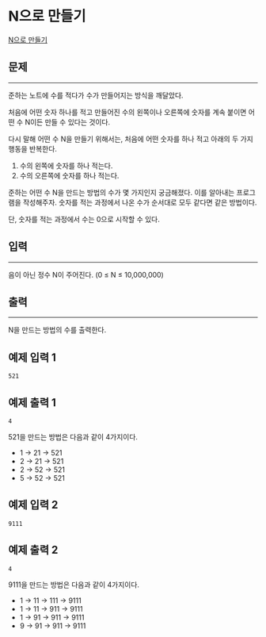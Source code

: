 # N으로 만들기

[N으로 만들기](https://www.acmicpc.net/problem/17255)

## 문제
---
준하는 노트에 수를 적다가 수가 만들어지는 방식을 깨달았다.

처음에 어떤 숫자 하나를 적고 만들어진 수의 왼쪽이나 오른쪽에 숫자를 계속 붙이면 어떤 수 N이든 만들 수 있다는 것이다.

다시 말해 어떤 수 N을 만들기 위해서는, 처음에 어떤 숫자를 하나 적고 아래의 두 가지 행동을 반복한다.

1. 수의 왼쪽에 숫자를 하나 적는다.
2. 수의 오른쪽에 숫자를 하나 적는다.

준하는 어떤 수 N을 만드는 방법의 수가 몇 가지인지 궁금해졌다. 이를 알아내는 프로그램을 작성해주자. 숫자를 적는 과정에서 나온 수가 순서대로 모두 같다면 같은 방법이다.

단, 숫자를 적는 과정에서 수는 0으로 시작할 수 있다.

## 입력
---
음이 아닌 정수 N이 주어진다. (0 ≤ N ≤ 10,000,000)

## 출력
---
N을 만드는 방법의 수를 출력한다.

## 예제 입력 1 

```
521
```

## 예제 출력 1 

```
4
```
521을 만드는 방법은 다음과 같이 4가지이다.

- 1 → 21 → 521
- 2 → 21 → 521
- 2 → 52 → 521
- 5 → 52 → 521


## 예제 입력 2

```
9111
```

## 예제 출력 2 

```
4
```

9111을 만드는 방법은 다음과 같이 4가지이다.

- 1 → 11 → 111 → 9111
- 1 → 11 → 911 → 9111
- 1 → 91 → 911 → 9111
- 9 → 91 → 911 → 9111

